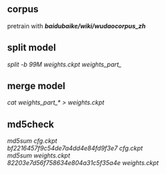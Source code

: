 ## corpus 
pretrain with ***baidubaike/wiki/wudaocorpus_zh***
## split model  
*split -b 99M weights.ckpt weights_part_*
## merge model 
*cat weights_part_\* > weights.ckpt*
## md5check  
*md5sum cfg.ckpt*    
*bf2216457f9c54de7a4dd4e84fd9f3e7  cfg.ckpt*  
*md5sum weights.ckpt*  
*82203e7d56f758634e804a31c5f35a4e  weights.ckpt*  

